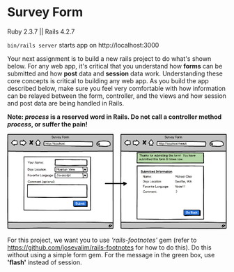 # Survey Form

Ruby 2.3.7 || Rails 4.2.7

`bin/rails server` starts app on http://localhost:3000

Your next assignment is to build a new rails project to do what's shown below. For any web app, it's critical that you understand how **forms** can be submitted and how **post** data and **session** data work. Understanding these core concepts is critical to building any web app. As you build the app described below, make sure you feel very comfortable with how information can be relayed between the form, controller, and the views and how session and post data are being handled in Rails.

**Note: *process* is a reserved word in Rails. Do not call a controller method *process*, or suffer the pain!**

![survey form wireframe](form-basic.png)

For this project, we want you to use *'rails-footnotes'* gem (refer to https://github.com/josevalim/rails-footnotes for how to do this). Do this without using a simple form gem. For the message in the green box, use **'flash'** instead of session.
